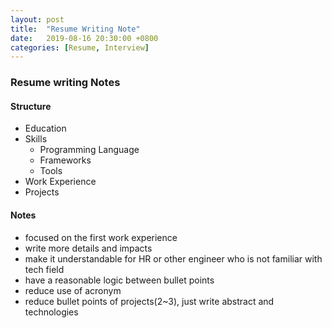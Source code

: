 ```yaml
---
layout: post
title:  "Resume Writing Note"
date:   2019-08-16 20:30:00 +0800
categories: [Resume, Interview]
---
```

### Resume writing Notes

#### Structure
- Education
- Skills
    - Programming Language
    - Frameworks
    - Tools
- Work Experience
- Projects

#### Notes
- focused on the first work experience
- write more details and impacts
- make it understandable for HR or other engineer who is not familiar with tech field
- have a reasonable logic between bullet points
- reduce use of acronym
- reduce bullet points of projects(2~3), just write abstract and technologies

